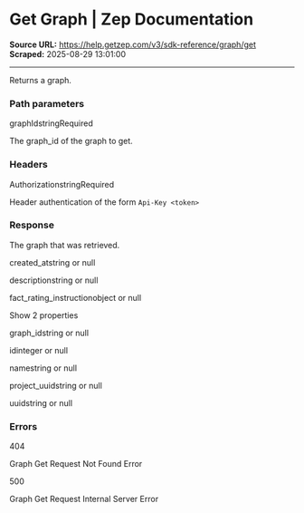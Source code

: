 # Get Graph | Zep Documentation

**Source URL:** https://help.getzep.com/v3/sdk-reference/graph/get  
**Scraped:** 2025-08-29 13:01:00

---

Returns a graph.

### Path parameters

graphIdstringRequired

The graph_id of the graph to get.

### Headers

AuthorizationstringRequired

Header authentication of the form `Api-Key <token>`

### Response

The graph that was retrieved.

created_atstring or null

descriptionstring or null

fact_rating_instructionobject or null

Show 2 properties

graph_idstring or null

idinteger or null

namestring or null

project_uuidstring or null

uuidstring or null

### Errors

404

Graph Get Request Not Found Error

500

Graph Get Request Internal Server Error
